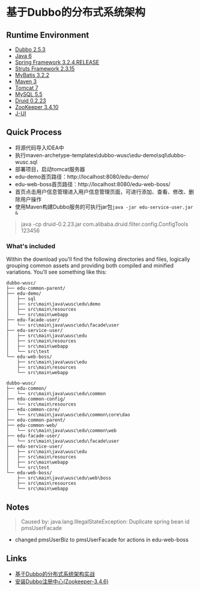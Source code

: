 # 基于Dubbo的分布式系统架构

## Runtime Environment
- [Dubbo 2.5.3](https://github.com/alibaba/dubbo)
- [Java 6](http://www.oracle.com/technetwork/java/javase/downloads/jdk6downloads-1902814.html)
- [Spring Framework 3.2.4.RELEASE](http://projects.spring.io/spring-framework)
- [Struts Framework 2.3.15](http://struts.apache.org)
- [MyBatis 3.2.2](http://www.mybatis.org/mybatis-3/)
- [Maven 3](http://maven.apache.org/)
- [Tomcat 7](http://tomcat.apache.org/)
- [MySQL 5.5](http://www.mysql.com/)
- [Druid 0.2.23](https://github.com/alibaba/druid)
- [ZooKeeper 3.4.10](https://zookeeper.apache.org/)
- [J-UI](http://jui.org/)

## Quick Process
* 将源代码导入IDEA中
* 执行maven-archetype-templates\dubbo-wusc\edu-demo\sql\dubbo-wusc.sql
* 部署项目，启动tomcat服务器
* edu-demo首页路径：http://localhost:8080/edu-demo/
* edu-web-boss首页路径：http://localhost:8080/edu-web-boss/
* 首页点击用户信息管理进入用户信息管理页面，可进行添加、查看、修改、删除用户操作
* 使用Maven构建Dubbo服务的可执行jar包`java -jar edu-service-user.jar &`

> java -cp druid-0.2.23.jar com.alibaba.druid.filter.config.ConfigTools 123456

### What's included

Within the download you'll find the following directories and files, logically grouping common assets and providing both compiled and minified variations. You'll see something like this:

```
dubbo-wusc/
├── edu-common-parent/
├── edu-demo/
│   ├── sql
│   ├── src\main\java\wusc\edu\demo
│   ├── src\main\resources
│   └── src\main\webapp
├── edu-facade-user/
│   └── src\main\java\wusc\edu\facade\user
├── edu-service-user/
│   ├── src\main\java\wusc\edu
│   ├── src\main\resources
│   ├── src\main\webapp
│   └── src\test
└── edu-web-boss/
    ├── src\main\java\wusc\edu
    ├── src\main\resources
    └── src\main\webapp
```

```
dubbo-wusc/
├── edu-common/
│   └── src\main\java\wusc\edu\common
├── edu-common-config/
│   └── src\main\resources
├── edu-common-core/
│   └── src\main\java\wusc\edu\common\core\dao
├── edu-common-parent/
├── edu-common-web/
│   └── src\main\java\wusc\edu\common\web
├── edu-facade-user/
│   └── src\main\java\wusc\edu\facade\user
├── edu-service-user/
│   ├── src\main\java\wusc\edu
│   ├── src\main\resources
│   ├── src\main\webapp
│   └── src\test
└── edu-web-boss/
    ├── src\main\java\wusc\edu\web\boss
    ├── src\main\resources
    └── src\main\webapp
```

## Notes
> Caused by: java.lang.IllegalStateException: Duplicate spring bean id pmsUserFacade

* changed pmsUserBiz to pmsUserFacade for actions in edu-web-boss

## Links
- [基于Dubbo的分布式系统架构实战](https://www.roncoo.com/view/23)
- [安装Dubbo注册中心(Zookeeper-3.4.6)](http://www.roncoo.com/article/detail/125953)
